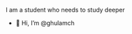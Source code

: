 I am a student who needs to study deeper

- 👋 Hi, I’m @ghulamch

<!---
ghulamch/ghulamch is a ✨ special ✨ repository because its `README.md` (this file) appears on your GitHub profile.
You can click the Preview link to take a look at your changes.
--->
